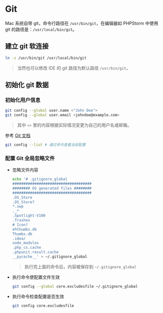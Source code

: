 # Git

Mac 系统自带 git，命令行路径在 `/usr/bin/git`，在编辑器如 PHPStorm 中使用 git 的路径是：`/usr/local/bin/git`。

## 建立 git 软连接

```bash
ln -s /usr/bin/git /usr/local/bin/git
```

> 当然也可以修改 IDE 的 git 路径为默认路径 `/usr/bin/git`。

## 初始化 git 数据

### 初始化用户信息

```bash
git config --global user.name <"John Doe">
git config --global user.email <johndoe@example.com>
```

> 其中 `<>` 里的内容根据实际情况变更为自己的用户名或邮箱。

参考 [Git 文档](https://git-scm.com/book/zh/v1/%E8%B5%B7%E6%AD%A5-%E5%88%9D%E6%AC%A1%E8%BF%90%E8%A1%8C-Git-%E5%89%8D%E7%9A%84%E9%85%8D%E7%BD%AE#%E7%94%A8%E6%88%B7%E4%BF%A1%E6%81%AF)

```bash
git config --list # 通过命令查看当前配置
```

### 配置 Git 全局忽略文件

- 忽略文件内容

  ```bash
  echo '# .gitignore_global
  ####################################
  ######## OS generated files ########
  ####################################
  .DS_Store
  .DS_Store?
  *.swp
  ._*
  .Spotlight-V100
  .Trashes
  # Icon?
  ehthumbs.db
  Thumbs.db
  .idea/
  node_modules
  .php_cs.cache
  .phpunit.result.cache
  __pycache__' > ~/.gitignore_global
  ```

  > 执行完上面的命令后，内容被保存到 `~/.gitignore_global`

- 执行命令使配置文件生效
  ```bash
  git config --global core.excludesfile ~/.gitignore_global
  ```

- 执行命令检查配置是否生效
  ```bash
  git config core.excludesfile
  ```
